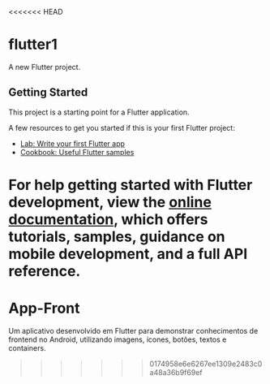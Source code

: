 <<<<<<< HEAD
# flutter1

A new Flutter project.

## Getting Started

This project is a starting point for a Flutter application.

A few resources to get you started if this is your first Flutter project:

- [Lab: Write your first Flutter app](https://docs.flutter.dev/get-started/codelab)
- [Cookbook: Useful Flutter samples](https://docs.flutter.dev/cookbook)

For help getting started with Flutter development, view the
[online documentation](https://docs.flutter.dev/), which offers tutorials,
samples, guidance on mobile development, and a full API reference.
=======
# App-Front
Um aplicativo desenvolvido em Flutter para demonstrar conhecimentos de frontend no Android, utilizando imagens, ícones, botões, textos e containers.
>>>>>>> 0174958e6e6267ee1309e2483c0a48a36b9f69ef
